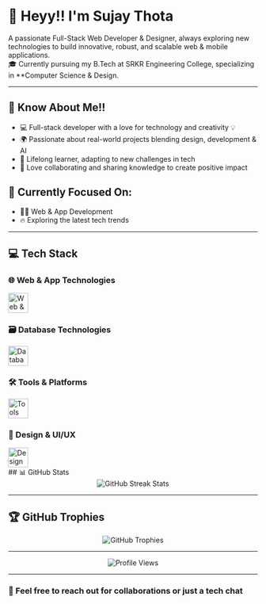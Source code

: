 # 👋 Heyy!! I'm Sujay Thota

A passionate Full-Stack Web Developer & Designer, always exploring new technologies to build innovative, robust, and scalable web & mobile applications.  
🎓 Currently pursuing my B.Tech at SRKR Engineering College, specializing in **Computer Science & Design.

---

## 🚀 Know About Me!!

- 💻 Full-stack developer with a love for technology and creativity 💡  
- 🌍 Passionate about real-world projects blending design, development & AI  
- 🌱 Lifelong learner, adapting to new challenges in tech  
- 🤝 Love collaborating and sharing knowledge to create positive impact

## 🎯 Currently Focused On:
- 👨‍💻 Web & App Development  
- 🔥 Exploring the latest tech trends  

---

## 💻 Tech Stack

### 🌐 Web & App Technologies
<div align="left">
  <img src="https://skillicons.dev/icons?i=html,css,js,php,bootstrap,react,nodejs,nextjs,ts,tailwind," height="40" alt="Web & App Technologies"/>
</div>

### 🗃 Database Technologies
<div align="left">
  <img src="https://skillicons.dev/icons?i=mysql,mongodb,firebase,supabase,postgres" height="40" alt="Database Stack"/>
</div>

### 🛠 Tools & Platforms
<div align="left">
  <img src="https://skillicons.dev/icons?i=git,github,postman,vercel,notion,netlify,vscode" height="40" alt="Tools Stack"/>
</div>

### 🎨 Design & UI/UX
<div align="left">
  <img src="https://skillicons.dev/icons?i=figma,threejs" height="40" alt="Design Stack"/>
</div>
## 📊 GitHub Stats

<div align="center">
  <img src="https://github-readme-streak-stats.herokuapp.com/?user=Sujay149&theme=tokyonight&hide_border=true" alt="GitHub Streak Stats"/><br/>
</div>

---

## 🏆 GitHub Trophies

<div align="center">
  <img src="https://github-profile-trophy.vercel.app/?username=Sujay149&theme=tokyonight&no-frame=true&no-bg=false&margin-w=4" alt="GitHub Trophies"/>
</div>

---

<div align="center">
  <img src="https://komarev.com/ghpvc/?username=Sujay149&label=Profile%20views&color=0e75b6&style=flat" alt="Profile Views"/>
</div>

---

### 💬 Feel free to reach out for collaborations or just a tech chat
